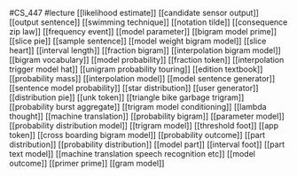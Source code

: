 #CS_447
#lecture
[[likelihood estimate]]
[[candidate sensor output]]
[[output sentence]]
[[swimming technique]]
[[notation tilde]]
[[consequence zip law]]
[[frequency event]]
[[model parameter]]
[[bigram model prime]]
[[slice pie]]
[[sample sentence]]
[[model weight bigram model]]
[[slice heart]]
[[interval length]]
[[fraction bigram]]
[[interpolation bigram model]]
[[bigram vocabulary]]
[[model probability]]
[[fraction token]]
[[interpolation trigger model hat]]
[[unigram probability touring]]
[[edition textbook]]
[[probability mass]]
[[interpolation model]]
[[model sentence generator]]
[[sentence model probability]]
[[star distribution]]
[[user generator]]
[[distribution pie]]
[[unk token]]
[[triangle bike garbage trigram]]
[[probability burst aggregate]]
[[trigram model conditioning]]
[[lambda thought]]
[[machine translation]]
[[probability bigram]]
[[parameter model]]
[[probability distribution model]]
[[trigram model]]
[[threshold foot]]
[[app token]]
[[cross boarding bigram model]]
[[probability outcome]]
[[part distribution]]
[[probability distribution]]
[[model part]]
[[interval foot]]
[[part text model]]
[[machine translation speech recognition etc]]
[[model outcome]]
[[primer prime]]
[[gram model]]
